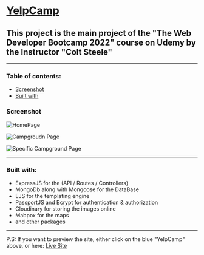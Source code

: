 # [YelpCamp](https://moath-yelpcamp.onrender.com)

## This project is the main project of the "The Web Developer Bootcamp 2022" course on Udemy by the Instructor "Colt Steele"

---

### Table of contents:

- [Screenshot](#screenshot)
- [Built with](#built-with)

### Screenshot

![HomePage](https://res.cloudinary.com/dk5awi1mn/image/upload/v1669898028/github-readme/YelpCamp/Screenshot_1_wyfjr6.png)

![Campgroudn Page](https://res.cloudinary.com/dk5awi1mn/image/upload/v1669898027/github-readme/YelpCamp/Screenshot_2_ankbub.png)

![Specific Campground Page](https://res.cloudinary.com/dk5awi1mn/image/upload/v1669898028/github-readme/YelpCamp/Screenshot_3_yrjljz.png)

---

### Built with:

- ExpressJS for the (API / Routes / Controllers)
- MongoDb along with Mongoose for the DataBase
- EJS for the templating engine
- PassportJS and Bcrypt for authentication & authorization
- Cloudinary for storing the images online
- Mabpox for the maps
- and other packages

---

P.S: If you want to preview the site, either click on the blue "YelpCamp" above, or here: [Live Site](https://moath-yelpcamp.onrender.com)
